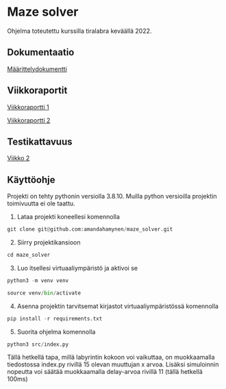 # Maze solver

Ohjelma toteutettu kurssilla tiralabra keväällä 2022.

## Dokumentaatio
[Määrittelydokumentti](https://github.com/amandahamynen/maze_solver/blob/main/dokumentaatio/maarittelydokumentti.md)

## Viikkoraportit
[Viikkoraportti 1](https://github.com/amandahamynen/maze_solver/blob/main/dokumentaatio/viikkoraportti_1.md)

[Viikkoraportti 2](https://github.com/amandahamynen/maze_solver/blob/main/dokumentaatio/viikkoraportti_2.md)

## Testikattavuus
[Viikko 2](https://github.com/amandahamynen/maze_solver/blob/main/dokumentaatio/coverage_report_week2.png)

## Käyttöohje

Projekti on tehty pythonin versiolla 3.8.10. Muilla python versioilla projektin toimivuutta ei ole taattu. 

1. Lataa projekti koneellesi komennolla

```python
git clone git@github.com:amandahamynen/maze_solver.git
```

2. Siirry projektikansioon

```python
cd maze_solver
```

3. Luo itsellesi virtuaaliympäristö ja aktivoi se

```python
python3 -m venv venv
```

```python
source venv/bin/activate
```

4. Asenna projektin tarvitsemat kirjastot virtuaaliympäristössä komennolla

```python
pip install -r requirements.txt
```

5. Suorita ohjelma komennolla

```python
python3 src/index.py
```

Tällä hetkellä tapa, millä labyrintin kokoon voi vaikuttaa, on muokkaamalla tiedostossa index.py rivillä 15 olevan muuttujan x arvoa. Lisäksi
simuloinnin nopeutta voi säätää muokkaamalla delay-arvoa rivillä 11 (tällä hetkellä 100ms)
